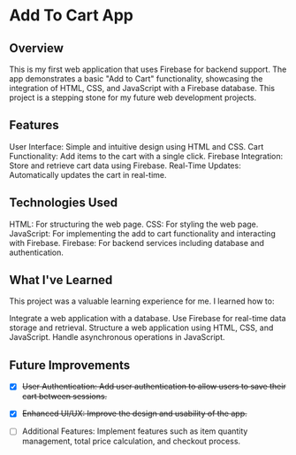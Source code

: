 # Add To Cart App

## Overview
This is my first web application that uses Firebase for backend support. The app demonstrates a basic "Add to Cart" functionality, 
showcasing the integration of HTML, CSS, and JavaScript with a Firebase database. This project is a stepping stone for my future web development projects.

## Features

User Interface: Simple and intuitive design using HTML and CSS.
Cart Functionality: Add items to the cart with a single click.
Firebase Integration: Store and retrieve cart data using Firebase.
Real-Time Updates: Automatically updates the cart in real-time.

## Technologies Used
HTML: For structuring the web page.
CSS: For styling the web page.
JavaScript: For implementing the add to cart functionality and interacting with Firebase.
Firebase: For backend services including database and authentication.

## What I've Learned
This project was a valuable learning experience for me. I learned how to:

Integrate a web application with a database.
Use Firebase for real-time data storage and retrieval.
Structure a web application using HTML, CSS, and JavaScript.
Handle asynchronous operations in JavaScript.

## Future Improvements
- [x] ~~User Authentication: Add user authentication to allow users to save their cart between sessions.~~
- [x] ~~Enhanced UI/UX: Improve the design and usability of the app.~~
- [ ] Additional Features: Implement features such as item quantity management, total price calculation, and checkout process.

